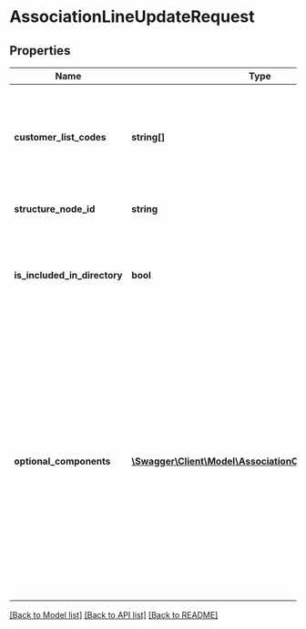 # AssociationLineUpdateRequest

## Properties
Name | Type | Description | Notes
------------ | ------------- | ------------- | -------------
**customer_list_codes** | **string[]** | The list codes of the customer lists the customer should be added to as part of their membership. | [optional] 
**structure_node_id** | **string** | Association structure node ID | [optional] 
**is_included_in_directory** | **bool** | Indicates whether the association member is allowed to be listed in the directory. | [optional] 
**optional_components** | [**\Swagger\Client\Model\AssociationOptionalComponent[]**](AssociationOptionalComponent.md) | The complete list of optional components to be included as part of the   membership agreement.   If populated:   1. Any optional components not on the membership will be added   2. Any optional components on the membership, but not on the list, will be removed | [optional] 

[[Back to Model list]](../README.md#documentation-for-models) [[Back to API list]](../README.md#documentation-for-api-endpoints) [[Back to README]](../README.md)


